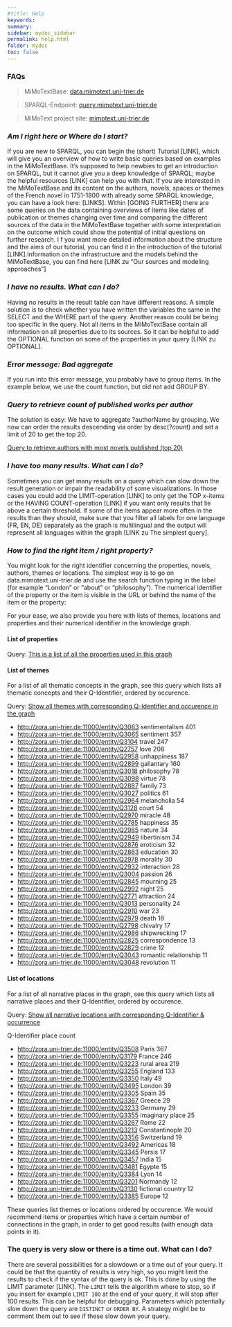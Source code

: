 ```yaml
---
#title: Help
keywords:
summary:
sidebar: mydoc_sidebar
permalink: help.html
folder: mydoc
toc: false
---
```


### **FAQs**

> MiMoTextBase: [data.mimotext.uni-trier.de](http://data.mimotext.uni-trier.de/wiki/Main_Page)

> SPARQL-Endpoint: [query.mimotext.uni-trier.de](http://query.mimotext.uni-trier.de/)

> MiMoText project site: [mimotext.uni-trier.de](https://mimotext.uni-trier.de)

### **_Am I right here or Where do I start?_**

If you are new to SPARQL, you can begin the (short) Tutorial [LINK], which will give you an overview of how to write basic queries based on examples in the MiMoTextBase. It’s supposed to help newbies to get an introduction on SPARQL, but it cannot give you a deep knowledge of SPARQL; maybe the helpful resources [LINK] can help you with that.
If you are interested in the MiMoTextBase and its content on the authors, novels, spaces or themes of the French novel in 1751-1800 with already some SPARQL knowledge, you can have a look here: [LINKS].
Within [GOING FURTHER] there are some queries on the data containing overviews of items like dates of publication or themes changing over time and comparing the different sources of the data in the MiMoTextBase together with some interpretation on the outcome which could show the potential of initial questions on further research.
I f you want more detailed information about the structure and the aims of our tutorial, you can find it in the introduction of the tutorial [LINK].Information on the infrastructure and the models behind the MiMoTextBase, you can find here [LINK zu “Our sources and modeling approaches”]

### **_I have no results. What can I do?_**

Having no results in the result table can have different reasons. A simple solution is to check whether you have written the variables the same in the SELECT and the WHERE part of the query.
Another reason could be being too specific in the query. Not all items in the MiMoTextBase contain all information on all properties due to its sources. So it can be helpful to add the OPTIONAL function on some of the properties in your query [LINK zu OPTIONAL].

### **_Error message: Bad aggregate_**

If you run into this error message, you probably have to group items. In the example below, we use the count function, but did not add GROUP BY.

### **_Query to retrieve count of published works per author_**

The solution is easy: We have to aggregate ?authorName by grouping. We now can order the results descending via order by desc(?count) and set a limit of 20 to get the top 20.

[Query to retrieve authors with most novels published (top 20)](https://tinyurl.com/2fp2hf7d)

### **_I have too many results. What can I do?_**

Sometimes you can get many results on a query which can slow down the result generation or impair the readability of some visualizations. In those cases you could add the LIMIT-operation [LINK] to only get the TOP x-items or the HAVING COUNT-operation [LINK] if you want only results that lie above a certain threshold. If some of the items appear more often in the results than they should, make sure that you filter all labels for one language (FR, EN, DE) separately as the graph is multilingual and the output will represent all languages within the graph [LINK zu The simplest query].

### **_How to find the right item / right property?_**

You might look for the right identifier concerning the properties, novels, authors, themes or locations. The simplest way is to go on data.mimotext.uni-trier.de and use the search function typing in the label (for example “London” or “about” or “philosophy”). The numerical identifier of the property or the item is visible in the URL or behind the name of the item or the property:

For your ease, we also provide you here with lists of themes, locations and properties and their numerical identifier in the knowledge graph.

#### List of properties

Query: [This is a list of all the properties used in this graph](https://tinyurl.com/2pjvgwle)

#### List of themes

For a list of all thematic concepts in the graph, see this query which lists all thematic concepts and their Q-Identifier, ordered by occurence.

Query: [Show all themes with corresponding Q-Identifier and occurence in the graph]()

- <http://zora.uni-trier.de:11000/entity/Q3063> sentimentalism 401
- <http://zora.uni-trier.de:11000/entity/Q3065> sentiment 357
- <http://zora.uni-trier.de:11000/entity/Q3104> travel 247
- <http://zora.uni-trier.de:11000/entity/Q2757> love 208
- <http://zora.uni-trier.de:11000/entity/Q2958> unhappiness 187
- <http://zora.uni-trier.de:11000/entity/Q2899> gallantary 160
- <http://zora.uni-trier.de:11000/entity/Q3018>
  philosophy
  78
- <http://zora.uni-trier.de:11000/entity/Q3098>
  virtue
  78
- <http://zora.uni-trier.de:11000/entity/Q2887>
  family
  73
- <http://zora.uni-trier.de:11000/entity/Q3027>
  politics
  61
- <http://zora.uni-trier.de:11000/entity/Q2964>
  melancholia
  54
- <http://zora.uni-trier.de:11000/entity/Q3128>
  court
  54
- <http://zora.uni-trier.de:11000/entity/Q2970>
  miracle
  48
- <http://zora.uni-trier.de:11000/entity/Q2785>
  happiness
  35
- <http://zora.uni-trier.de:11000/entity/Q2985>
  nature
  34
- <http://zora.uni-trier.de:11000/entity/Q2949>
  libertinism
  34
- <http://zora.uni-trier.de:11000/entity/Q2876>
  eroticism
  32
- <http://zora.uni-trier.de:11000/entity/Q2863>
  education
  30
- <http://zora.uni-trier.de:11000/entity/Q2978>
  morality
  30
- <http://zora.uni-trier.de:11000/entity/Q2932>
  interaction
  28
- <http://zora.uni-trier.de:11000/entity/Q3004>
  passion
  26
- <http://zora.uni-trier.de:11000/entity/Q2845>
  mourning
  25
- <http://zora.uni-trier.de:11000/entity/Q2992>
  night
  25
- <http://zora.uni-trier.de:11000/entity/Q2771>
  attraction
  24
- <http://zora.uni-trier.de:11000/entity/Q3013>
  personality
  24
- <http://zora.uni-trier.de:11000/entity/Q2910>
  war
  23
- <http://zora.uni-trier.de:11000/entity/Q2979>
  death
  18
- <http://zora.uni-trier.de:11000/entity/Q2798>
  chivalry
  17
- <http://zora.uni-trier.de:11000/entity/Q2986>
  shipwrecking
  17
- <http://zora.uni-trier.de:11000/entity/Q2825>
  correspondence
  13
- <http://zora.uni-trier.de:11000/entity/Q2829>
  crime
  12
- <http://zora.uni-trier.de:11000/entity/Q3043>
  romantic relationship
  11
- <http://zora.uni-trier.de:11000/entity/Q3048>
  revolution
  11

#### List of locations

For a list of all narrative places in the graph, see this query which lists all narrative places and their Q-Identifier, ordered by occurence.

Query: [Show all narrative locations with corresponding Q-Identifier & occurrence](https://tinyurl.com/29w2ulyv)

Q-Identifier
place
count

- <http://zora.uni-trier.de:11000/entity/Q3508>
  Paris
  367
- <http://zora.uni-trier.de:11000/entity/Q3179>
  France
  246
- <http://zora.uni-trier.de:11000/entity/Q3223>
  rural area
  219
- <http://zora.uni-trier.de:11000/entity/Q3255>
  England
  133
- <http://zora.uni-trier.de:11000/entity/Q3350>
  Italy
  49
- <http://zora.uni-trier.de:11000/entity/Q3495>
  London
  39
- <http://zora.uni-trier.de:11000/entity/Q3305>
  Spain
  35
- <http://zora.uni-trier.de:11000/entity/Q3367>
  Greece
  29
- <http://zora.uni-trier.de:11000/entity/Q3233>
  Germany
  29
- <http://zora.uni-trier.de:11000/entity/Q3355>
  imaginary place
  25
- <http://zora.uni-trier.de:11000/entity/Q3267>
  Rome
  22
- <http://zora.uni-trier.de:11000/entity/Q3213>
  Constantinople
  20
- <http://zora.uni-trier.de:11000/entity/Q3356>
  Switzerland
  19
- <http://zora.uni-trier.de:11000/entity/Q3492>
  Americas
  18
- <http://zora.uni-trier.de:11000/entity/Q3345>
  Persis
  17
- <http://zora.uni-trier.de:11000/entity/Q3457>
  India
  15
- <http://zora.uni-trier.de:11000/entity/Q3481>
  Egypte
  15
- <http://zora.uni-trier.de:11000/entity/Q3384>
  Lyon
  14
- <http://zora.uni-trier.de:11000/entity/Q3201>
  Normandy
  12
- <http://zora.uni-trier.de:11000/entity/Q3130>
  fictional country
  12
- <http://zora.uni-trier.de:11000/entity/Q3385>
  Europe
  12

These queries list themes or locations ordered by occurence. We would recommend items or properties which have a certain number of connections in the graph, in order to get good results (with enough data points in it).

### **The query is very slow or there is a time out. What can I do?**

There are several possibilities for a slowdown or a time out of your query. It could be that the quantity of results is very high, so you might limit the results to check if the syntax of the query is ok. This is done by using the LIMIT parameter [LINK]. The `LIMIT` tells the algorithm where to stop, so if you insert for example `LIMIT 100` at the end of your query, it will stop after 100 results. This can be helpful for debugging.
Parameters which potentially slow down the query are `DISTINCT` or `ORDER BY`. A strategy might be to comment them out to see if these slow down your query.
